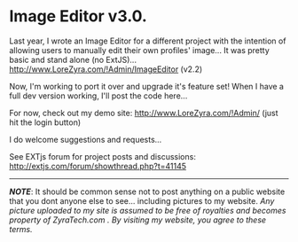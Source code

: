 # Image Editor v3.0. #

Last year, I wrote an Image Editor for a different project with the intention of allowing users to manually edit their own profiles' image... It was pretty basic and stand alone (no ExtJS)... http://www.LoreZyra.com/!Admin/ImageEditor (v2.2)


Now, I'm working to port it over and upgrade it's feature set! When I have a full dev version working, I'll post the code here...


For now, check out my demo site: http://www.LoreZyra.com/!Admin/ (just hit the login button)

I do welcome suggestions and requests...


See EXTjs forum for project posts and discussions: http://extjs.com/forum/showthread.php?t=41145





---

_**NOTE**_: It should be common sense not to post anything on a public website that you dont anyone else to see... including pictures to my website. _Any picture uploaded to my site is assumed to be free of royalties and becomes property of ZyraTech.com . By visiting my website, you agree to these terms._
